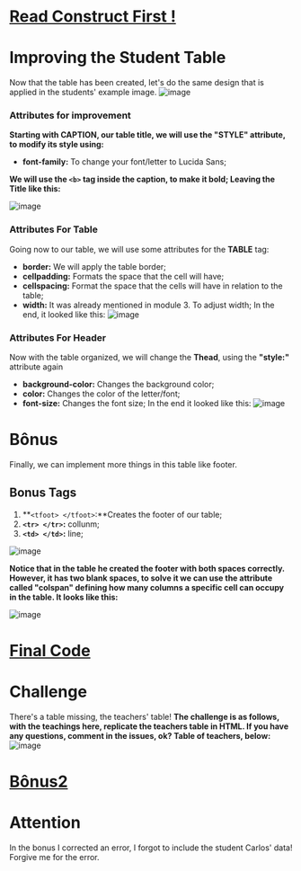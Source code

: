 # [Read Construct First !](https://github.com/Karlos-Eduardo-Mrqs/Construction-Html-Css-Javascript/blob/main/Construction-Html/Module%20-%204(Tables)/Tables_Number_09/ConstructTable.md)

# Improving the Student Table
Now that the table has been created, let's do the same design that is applied in the students' example image.
![image](https://github.com/Karlos-Eduardo-Mrqs/Construcao-Html-Css-Javascript/assets/172524894/8f046efe-e8cc-42b9-9032-940e9a0fccc6)

### Attributes for improvement 
**Starting with CAPTION, our table title, we will use the "STYLE" attribute, to modify its style using:**
- **font-family:** To change your font/letter to Lucida Sans;

**We will use the ``<b>`` tag inside the caption, to make it bold; Leaving the Title like this:**

![image](https://github.com/Karlos-Eduardo-Mrqs/Construcao-Html-Css-Javascript/assets/172524894/f67d1852-6130-41d8-be63-c52d7f79e61c)

### Attributes For Table
Going now to our table, we will use some attributes for the **TABLE** tag:
- **border:** We will apply the table border;
- **cellpadding:** Formats the space that the cell will have;
- **cellspacing:** Format the space that the cells will have in relation to the table;
- **width:** It was already mentioned in module 3. To adjust width; In the end, it looked like this:
![image](https://github.com/Karlos-Eduardo-Mrqs/Construcao-Html-Css-Javascript/assets/172524894/03ac2e50-d099-4341-9ff2-2a66a748da77)

### Attributes For Header
Now with the table organized, we will change the **Thead**, using the **"style:"** attribute again
- **background-color:** Changes the background color;
- **color:** Changes the color of the letter/font;
- **font-size:** Changes the font size; In the end it looked like this:
![image](https://github.com/Karlos-Eduardo-Mrqs/Construcao-Html-Css-Javascript/assets/172524894/569811a2-9fcb-4cfc-9271-2a48b49426be)

# Bônus 
Finally, we can implement more things in this table like footer.

## Bonus Tags 
1. **``<tfoot> </tfoot>``:**Creates the footer of our table; 
2. **``<tr> </tr>``:** collunm;
3. **``<td> </td>``:** line;

![image](https://github.com/Karlos-Eduardo-Mrqs/Construcao-Html-Css-Javascript/assets/172524894/2d3f2699-18d5-4228-9812-b4684e113dd0)

**Notice that in the table he created the footer with both spaces correctly. However, it has two blank spaces, to solve it we can use the attribute called "colspan" defining how many columns a specific cell can occupy in the table. It looks like this:**

![image](https://github.com/Karlos-Eduardo-Mrqs/Construcao-Html-Css-Javascript/assets/172524894/93c426ca-1247-440d-8c2f-228e4dd3c7ca)

# [Final Code](https://github.com/Karlos-Eduardo-Mrqs/Construction-Html-Css-Javascript/blob/main/Construction-Html/Module%20-%204(Tables)/Tables_Number_09/tabelas.html)

# Challenge 
There's a table missing, the teachers' table! **The challenge is as follows, with the teachings here, replicate the teachers table in HTML. If you have any questions, comment in the issues, ok? Table of teachers, below:**
![image](https://github.com/Karlos-Eduardo-Mrqs/Construcao-Html-Css-Javascript/assets/172524894/82aabe57-181d-4af8-9da4-0b88f76d3b07)

# [Bônus2](https://www.homehost.com.br/blog/criar-sites/tabela-html/)

# Attention
In the bonus I corrected an error, I forgot to include the student Carlos' data! Forgive me for the error.
